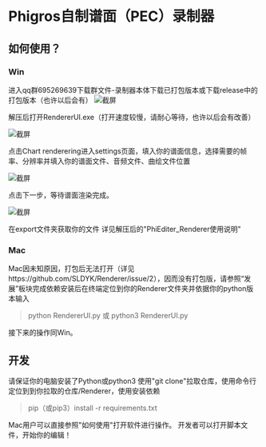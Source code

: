 # Phigros自制谱面（PEC）录制器

## 如何使用？

### Win
进入qq群695269639下载群文件-录制器本体下载已打包版本或下载release中的打包版本（也许以后会有）
<img alt="截屏" src="https://i.postimg.cc/sxrDWxFC/2023-01-03-9-06-31.png">

解压后打开RendererUI.exe（打开速度较慢，请耐心等待，也许以后会有改善）

<img alt="截屏" src="https://i.postimg.cc/pTghXVcj/2023-01-03-8-46-50.png">

点击Chart renderering进入settings页面，填入你的谱面信息，选择需要的帧率、分辨率并填入你的谱面文件、音频文件、曲绘文件位置

<img alt="截屏" src="https://i.postimg.cc/J7kHYJt5/2023-01-03-8-47-06.png">

点击下一步，等待谱面渲染完成。

<img alt="截屏" src="https://i.postimg.cc/J0ZyywS2/2023-01-03-8-47-32.png">

在export文件夹获取你的文件
详见解压后的"PhiEditer_Renderer使用说明"

### Mac
Mac因未知原因，打包后无法打开（详见https://github.com/SLDYK/Renderer/issue/2），因而没有打包版，请参照“发展”板块完成依赖安装后在终端定位到你的Renderer文件夹并依据你的python版本输入

> python RendererUI.py 或 python3 RendererUI.py

接下来的操作同Win。

## 开发
请保证你的电脑安装了Python或python3
使用"git clone"拉取仓库，使用命令行定位到到你拉取的仓库/Renderer，使用安装依赖

> pip（或pip3）install -r requirements.txt

Mac用户可以直接参照"如何使用"打开软件进行操作。
开发者可以打开脚本文件，开始你的编辑！